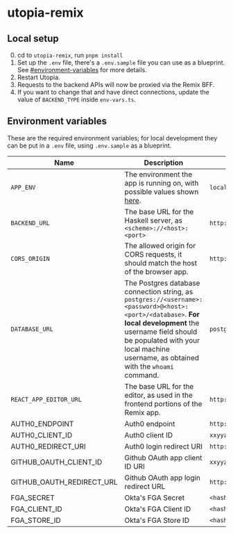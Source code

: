 # utopia-remix

## Local setup

0. cd to `utopia-remix`, run `pnpm install`
1. Set up the `.env` file, there's a `.env.sample` file you can use as a blueprint. See [#environment-variables]([#environment-variables]) for more details.
2. Restart Utopia.
3. Requests to the backend APIs will now be proxied via the Remix BFF.
4. If you want to change that and have direct connections, update the value of `BACKEND_TYPE` inside `env-vars.ts`.

## Environment variables

These are the required environment variables; for local development they can be put in a `.env` file, using `.env.sample` as a blueprint.

| Name                      | Description                                                                                                                                                                                                                                        | Example                                                 |
| ------------------------- | -------------------------------------------------------------------------------------------------------------------------------------------------------------------------------------------------------------------------------------------------- | ------------------------------------------------------- |
| `APP_ENV`                 | The environment the app is running on, with possible values shown [here](https://github.com/concrete-utopia/utopia/blob/e881cbf330e2ab68f8ea45f5afdbe8ed2c59ebca/utopia-remix/app/env.server.ts#L4).                                               | `local`                                                 |
| `BACKEND_URL`             | The base URL for the Haskell server, as `<scheme>://<host>:<port>`                                                                                                                                                                                 | `http://127.0.0.1:8001`                                 |
| `CORS_ORIGIN`             | The allowed origin for CORS requests, it should match the host of the browser app.                                                                                                                                                                 | `http://localhost:8000`                                 |
| `DATABASE_URL`            | The Postgres database connection string, as `postgres://<username>:<password>@<host>:<port>/<database>`. **For local development** the username field should be populated with your local machine username, as obtained with the `whoami` command. | `postgres://johndoe:postgres@localhost:5432/utopia`     |
| `REACT_APP_EDITOR_URL`    | The base URL for the editor, as used in the frontend portions of the Remix app.                                                                                                                                                                    | `http://localhost:8000`                                 |
| AUTH0_ENDPOINT            | Auth0 endpoint                                                                                                                                                                                                                                     | `http://foo.bar.auth0.com`                              |
| AUTH0_CLIENT_ID           | Auth0 client ID                                                                                                                                                                                                                                    | `xxyyzz`                                                |
| AUTH0_REDIRECT_URI        | Auth0 login redirect URI                                                                                                                                                                                                                           | `http://localhost:8000/authenticate`                    |
| GITHUB_OAUTH_CLIENT_ID    | Github OAuth app client ID URI                                                                                                                                                                                                                     | `xxyyzz`                                                |
| GITHUB_OAUTH_REDIRECT_URL | Github OAuth app login redirect URL                                                                                                                                                                                                                | `http://localhost:8000/v1/github/authentication/finish` |
| FGA_SECRET             | Okta's FGA Secret                                                                                                                                                                                                                                  | `<hash>`                                            |
| FGA_CLIENT_ID          | Okta's FGA Client ID                                                                                                                                                                                                                               | `<hash>`                                            |
| FGA_STORE_ID           | Okta's FGA Store ID                                                                                                                                                                                                                                | `<hash>`                                            |
